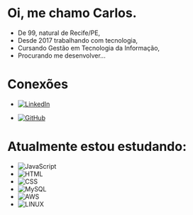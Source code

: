 # Oi, me  chamo Carlos.
* De 99, natural de Recife/PE,
* Desde 2017 trabalhando com tecnologia, 
* Cursando Gestão em Tecnologia da Informação,
* Procurando me desenvolver...
# Conexões 
* [![LinkedIn](https://img.shields.io/badge/LinkedIn-000?style=for-the-badge&logo=linkedin&logoColor=0a66c2)](https://www.linkedin.com/in/carlos-augusto-santos-de-farias-1a7687134/)

* [![GitHub](https://img.shields.io/badge/GitHub-000?style=for-the-badge&logo=linkedin&logoColor=white)](https://github.com/GuttosDev)

# Atualmente estou estudando:
- ![JavaScript](https://img.shields.io/badge/JavaScript-000?style=for-the-badge&logo=javascript)
- ![HTML](https://img.shields.io/badge/HTML-000?style=for-the-badge&logo=html&logoColor=white)
- ![CSS](https://img.shields.io/badge/CSS-000?style=for-the-badge&logo=css&logoColor=005C84)
- ![MySQL](https://img.shields.io/badge/MySQL-000?style=for-the-badge&logo=mysql&logoColor=white)
- ![AWS](https://img.shields.io/badge/AWS-000?style=for-the-badge&logo=amazon&logoColor=white)
- ![LINUX](https://img.shields.io/badge/LINUX-000?style=for-the-badge&logo=linux&logoColor=white)
